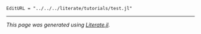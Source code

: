 ```@meta
EditURL = "../../../literate/tutorials/test.jl"
```

---

*This page was generated using [Literate.jl](https://github.com/fredrikekre/Literate.jl).*

